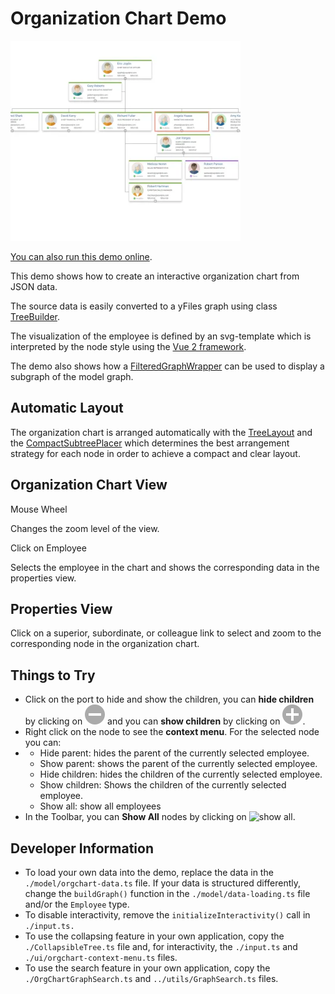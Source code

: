 <!--
 //////////////////////////////////////////////////////////////////////////////
 // @license
 // This file is part of yFiles for HTML.
 // Use is subject to license terms.
 //
 // Copyright (c) by yWorks GmbH, Vor dem Kreuzberg 28,
 // 72070 Tuebingen, Germany. All rights reserved.
 //
 //////////////////////////////////////////////////////////////////////////////
-->
# Organization Chart Demo

<img src="../../../doc/demo-thumbnails/organization-chart.webp" alt="demo-thumbnail" height="320"/>

[You can also run this demo online](https://www.yfiles.com/demos/showcase/orgchart/).

This demo shows how to create an interactive organization chart from JSON data.

The source data is easily converted to a yFiles graph using class [TreeBuilder](https://docs.yworks.com/yfileshtml/#/api/TreeBuilder).

The visualization of the employee is defined by an svg-template which is interpreted by the node style using the [Vue 2 framework](https://vuejs.org/v2/guide/index.html).

The demo also shows how a [FilteredGraphWrapper](https://docs.yworks.com/yfileshtml/#/api/FilteredGraphWrapper) can be used to display a subgraph of the model graph.

## Automatic Layout

The organization chart is arranged automatically with the [TreeLayout](https://docs.yworks.com/yfileshtml/#/api/TreeLayout) and the [CompactSubtreePlacer](https://docs.yworks.com/yfileshtml/#/api/CompactSubtreePlacer) which determines the best arrangement strategy for each node in order to achieve a compact and clear layout.

## Organization Chart View

Mouse Wheel

Changes the zoom level of the view.

Click on Employee

Selects the employee in the chart and shows the corresponding data in the properties view.

## Properties View

Click on a superior, subordinate, or colleague link to select and zoom to the corresponding node in the organization chart.

## Things to Try

- Click on the port to hide and show the children, you can **hide children** by clicking on ![hide children](resources/minus.svg) and you can **show children** by clicking on ![show children](resources/plus.svg).
- Right click on the node to see the **context menu**. For the selected node you can:
- - Hide parent: hides the parent of the currently selected employee.
  - Show parent: shows the parent of the currently selected employee.
  - Hide children: hides the children of the currently selected employee.
  - Show children: Shows the children of the currently selected employee.
  - Show all: show all employees
- In the Toolbar, you can **Show All** nodes by clicking on ![show all](../../resources/icons/star-16.svg).

## Developer Information

- To load your own data into the demo, replace the data in the `./model/orgchart-data.ts` file. If your data is structured differently, change the `buildGraph()` function in the `./model/data-loading.ts` file and/or the `Employee` type.
- To disable interactivity, remove the `initializeInteractivity()` call in `./input.ts.`
- To use the collapsing feature in your own application, copy the `./CollapsibleTree.ts` file and, for interactivity, the `./input.ts` and `./ui/orgchart-context-menu.ts` files.
- To use the search feature in your own application, copy the `./OrgChartGraphSearch.ts` and `../utils/GraphSearch.ts` files.
